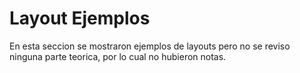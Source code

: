 # Layout Ejemplos 

En esta seccion se mostraron ejemplos de layouts pero no se reviso ninguna parte teorica, por lo cual no hubieron notas. 


